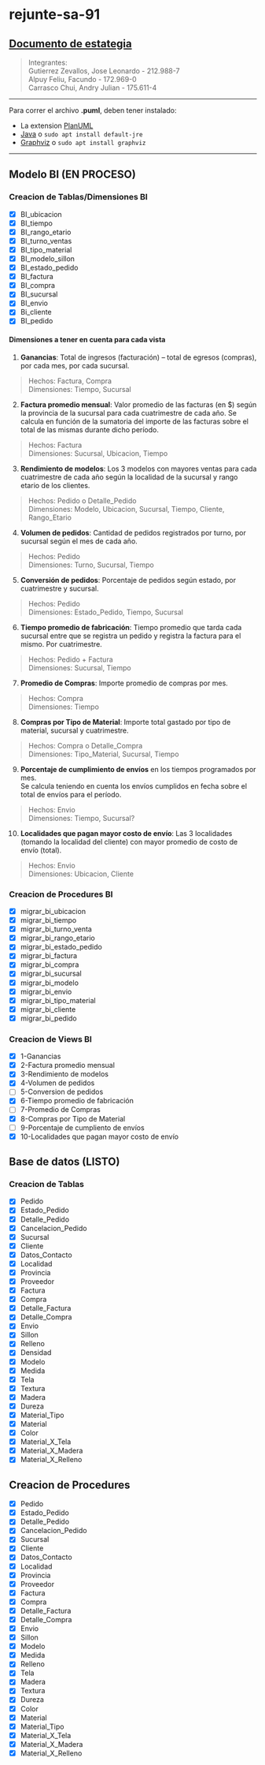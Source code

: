 # rejunte-sa-91

[Documento de estategia](https://docs.google.com/document/d/1AvhBETJXtDPDTCWGxcB-HI_BDj7XrWqMHGBwwzTivP4/edit?usp=sharing)
---
> Integrantes:  
> Gutierrez Zevallos, Jose Leonardo - 212.988-7  
> Alpuy Feliu, Facundo - 172.969-0  
> Carrasco Chui, Andry Julian - 175.611-4

---
Para correr el archivo **.puml**, deben tener instalado:
- La extension [PlanUML](https://marketplace.visualstudio.com/items?itemName=jebbs.plantuml)
- [Java](http://java.com/en/download/) o 
``sudo apt install default-jre``
- [Graphviz](http://www.graphviz.org/download/) o
``sudo apt install graphviz ``
---

## Modelo BI (EN PROCESO)
### Creacion de Tablas/Dimensiones BI
- [X] BI_ubicacion
- [X] BI_tiempo
- [X] BI_rango_etario
- [X] BI_turno_ventas
- [X] BI_tipo_material
- [X] BI_modelo_sillon
- [X] BI_estado_pedido
- [X] BI_factura
- [X] BI_compra
- [X] BI_sucursal
- [X] BI_envio
- [x] Bi_cliente
- [X] BI_pedido

#### Dimensiones a tener en cuenta para cada vista
1. **Ganancias**: Total de ingresos (facturación) – total de egresos (compras), por cada mes, por cada sucursal.

> Hechos: Factura, Compra  
> Dimensiones: Tiempo, Sucursal

2. **Factura promedio mensual**: Valor promedio de las facturas (en $) según la provincia de la sucursal para cada cuatrimestre de cada año. Se calcula en función de la sumatoria del importe de las facturas sobre el total de las mismas durante dicho período.

> Hechos: Factura  
> Dimensiones: Sucursal, Ubicacion, Tiempo

3. **Rendimiento de modelos**: Los 3 modelos con mayores ventas para cada cuatrimestre de cada año según la localidad de la sucursal y rango etario de los clientes.

> Hechos: Pedido o Detalle_Pedido  
> Dimensiones: Modelo, Ubicacion, Sucursal, Tiempo, Cliente, Rango_Etario

4. **Volumen de pedidos**: Cantidad de pedidos registrados por turno, por sucursal según el mes de cada año.

> Hechos: Pedido  
> Dimensiones: Turno, Sucursal, Tiempo

5. **Conversión de pedidos**: Porcentaje de pedidos según estado, por cuatrimestre y sucursal.

> Hechos: Pedido  
> Dimensiones: Estado_Pedido, Tiempo, Sucursal

6. **Tiempo promedio de fabricación**: Tiempo promedio que tarda cada sucursal entre que se registra un pedido y registra la factura para el mismo. Por cuatrimestre.

> Hechos: Pedido + Factura  
> Dimensiones: Sucursal, Tiempo

7. **Promedio de Compras**: Importe promedio de compras por mes.

> Hechos: Compra  
> Dimensiones: Tiempo

8. **Compras por Tipo de Material**: Importe total gastado por tipo de material, sucursal y cuatrimestre.

> Hechos: Compra o Detalle_Compra  
> Dimensiones: Tipo_Material, Sucursal, Tiempo

9. **Porcentaje de cumplimiento de envíos** en los tiempos programados por mes.  
   Se calcula teniendo en cuenta los envíos cumplidos en fecha sobre el total de envíos para el período.

> Hechos: Envio  
> Dimensiones: Tiempo, Sucursal?

10. **Localidades que pagan mayor costo de envío**: Las 3 localidades (tomando la localidad del cliente) con mayor promedio de costo de envío (total).

> Hechos: Envio  
> Dimensiones: Ubicacion, Cliente



### Creacion de Procedures BI
- [x] migrar_bi_ubicacion
- [x] migrar_bi_tiempo
- [x] migrar_bi_turno_venta
- [x] migrar_bi_rango_etario
- [x] migrar_bi_estado_pedido
- [x] migrar_bi_factura
- [x] migrar_bi_compra
- [x] migrar_bi_sucursal
- [x] migrar_bi_modelo
- [x] migrar_bi_envio
- [x] migrar_bi_tipo_material
- [x] migrar_bi_cliente
- [x] migrar_bi_pedido
 
### Creacion de Views BI
- [x] 1-Ganancias
- [x] 2-Factura promedio mensual
- [x] 3-Rendimiento de modelos
- [X] 4-Volumen de pedidos
- [ ] 5-Conversion de pedidos
- [x] 6-Tiempo promedio de fabricación
- [ ] 7-Promedio de Compras
- [x] 8-Compras por Tipo de Material
- [ ] 9-Porcentaje de cumpliento de envíos
- [x] 10-Localidades que pagan mayor costo de envío

## Base de datos (LISTO)

### Creacion de Tablas
- [x] Pedido
- [x] Estado_Pedido
- [x] Detalle_Pedido
- [x] Cancelacion_Pedido
- [x] Sucursal
- [x] Cliente
- [x] Datos_Contacto
- [x] Localidad
- [x] Provincia
- [x] Proveedor
- [x] Factura
- [x] Compra
- [x] Detalle_Factura
- [x] Detalle_Compra
- [x] Envio
- [x] Sillon
- [x] Relleno
- [x] Densidad
- [x] Modelo
- [x] Medida
- [x] Tela
- [x] Textura
- [x] Madera
- [x] Dureza
- [x] Material_Tipo
- [x] Material
- [x] Color
- [x] Material_X_Tela
- [x] Material_X_Madera
- [x] Material_X_Relleno

## Creacion de Procedures
- [x] Pedido
- [x] Estado_Pedido
- [x] Detalle_Pedido
- [x] Cancelacion_Pedido
- [x] Sucursal
- [x] Cliente
- [x] Datos_Contacto
- [x] Localidad
- [x] Provincia
- [x] Proveedor
- [x] Factura
- [x] Compra
- [x] Detalle_Factura
- [x] Detalle_Compra
- [x] Envio
- [x] Sillon
- [x] Modelo
- [x] Medida
- [x] Relleno
- [x] Tela
- [x] Madera
- [x] Textura
- [x] Dureza
- [x] Color
- [x] Material
- [x] Material_Tipo
- [x] Material_X_Tela
- [x] Material_X_Madera
- [x] Material_X_Relleno
